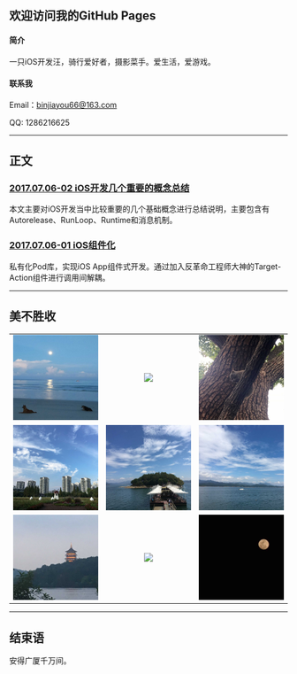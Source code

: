 ## 欢迎访问我的GitHub Pages

#### 简介

一只iOS开发汪，骑行爱好者，摄影菜手。爱生活，爱游戏。

#### 联系我

Email：binjiayou66@163.com

QQ: 1286216625

<hr>

## 正文

### [2017.07.06-02 iOS开发几个重要的概念总结](iOS/AutoreleasRuntimeRunloopMessage.md)

本文主要对iOS开发当中比较重要的几个基础概念进行总结说明，主要包含有Autorelease、RunLoop、Runtime和消息机制。

### [2017.07.06-01 iOS组件化](iOS/Modulization.md)

私有化Pod库，实现iOS App组件式开发。通过加入反革命工程师大神的Target-Action组件进行调用间解耦。

<hr>



## 美不胜收

<table width="100%" style="text-align: center">

<tr style="margin: 0 auto">

<td style="width: 33.3%;"><img style="width: 300px" src="resources/images/photos/01.jpg"></td>
<td style="width: 33.3%;"><img style="width: 300px" src="resources/images/photos/02.jpg"></td>
<td style="width: 33.3%;"><img style="width: 300px" src="resources/images/photos/03.jpg"></td>


</tr>
<tr style="margin: 0 auto">

<td style="width: 33.3%;"><img style="width: 300px" src="resources/images/photos/04.jpg"></td>

<td style="width: 33.3%;"><img style="width: 300px" src="resources/images/photos/05.jpg"></td>
<td style="width: 33.3%;"><img style="width: 300px" src="resources/images/photos/06.jpg"></td>


</tr>

<tr>

<td style="width: 33.3%;"><img style="width: 300px" src="resources/images/photos/07.JPG"></td>
<td style="width: 33.3%;"><img style="width: 300px" src="resources/images/photos/08.jpg"></td>

<td style="width: 33.3%;"><img style="width: 300px" src="resources/images/photos/09.jpg"></td>

</tr>

</table>

<hr>



## 结束语

安得广厦千万间。

